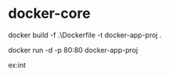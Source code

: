 # docker-core

docker build -f .\Dockerfile -t docker-app-proj .

docker run -d -p 80:80 docker-app-proj

ex:int
